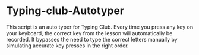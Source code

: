 # Typing-club-Autotyper
This script is an auto typer for Typing Club. Every time you press any key on your keyboard, the correct key from the lesson will automatically be recorded. It bypasses the need to type the correct letters manually by simulating accurate key presses in the right order.
